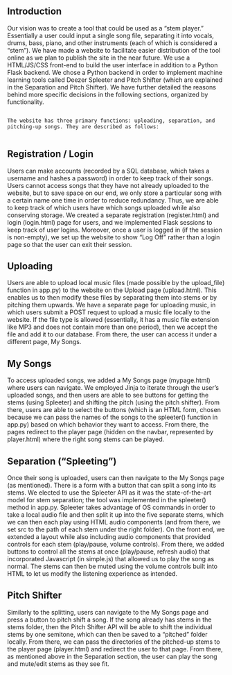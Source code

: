 ## Introduction
 
Our vision was to create a tool that could be used as a “stem player.” Essentially a user could input a single song file, separating it into vocals, drums, bass, piano, and other instruments (each of which is considered a “stem”). We have made a website to facilitate easier distribution of the tool online as we plan to publish the site in the near future. We use a HTML/JS/CSS front-end to build the user interface in addition to a Python Flask backend. We chose a Python backend in order to implement machine learning tools called Deezer Spleeter and Pitch Shifter (which are explained in the Separation and Pitch Shifter). We have further detailed the reasons behind more specific decisions in the following sections, organized by functionality.
 
```
 
The website has three primary functions: uploading, separation, and pitching-up songs. They are described as follows:
 
```
## Registration / Login
 
Users can make accounts (recorded by a SQL database, which takes a username and hashes a password) in order to keep track of their songs. Users cannot access songs that they have not already uploaded to the website, but to save space on our end, we only store a particular song with a certain name one time in order to reduce redundancy. Thus, we are able to keep track of which users have which songs uploaded while also conserving storage. We created a separate registration (register.html) and login (login.html) page for users, and we implemented Flask sessions to keep track of user logins. Moreover, once a user is logged in (if the session is non-empty), we set up the website to show “Log Off” rather than a login page so that the user can exit their session.
 
## Uploading
 
Users are able to upload local music files (made possible by the upload_file) function in app.py) to the website on the Upload page (upload.html). This enables us to then modify these files by separating them into stems or by pitching them upwards. We have a separate page for uploading music, in which users submit a POST request to upload a music file locally to the website. If the file type is allowed (essentially, it has a music file extension like MP3 and does not contain more than one period), then we accept the file and add it to our database. From there, the user can access it under a different page, My Songs.
 
## My Songs
 
To access uploaded songs, we added a My Songs page (mypage.html) where users can navigate. We employed Jinja to iterate through the user’s uploaded songs, and then users are able to see buttons for getting the stems (using Spleeter) and shifting the pitch (using the pitch shifter). From there, users are able to select the buttons (which is an HTML form, chosen because we can pass the names of the songs to the spleeter() function in app.py) based on which behavior they want to access. From there, the pages redirect to the player page (hidden on the navbar, represented by player.html) where the right song stems can be played.
 
## Separation (“Spleeting”)
 
Once their song is uploaded, users can then navigate to the My Songs page (as mentioned). There is a form with a button that can split a song into its stems. We elected to use the Spleeter API as it was the state-of-the-art model for stem separation; the tool was implemented in the spleeter() method in app.py. Spleeter takes advantage of OS commands in order to take a local audio file and then split it up into the five separate stems, which we can then each play using HTML audio components (and from there, we set src to the path of each stem under the right folder). On the front end, we extended a layout while also including audio components that provided controls for each stem (play/pause, volume controls). From there, we added buttons to control all the stems at once (play/pause, refresh audio) that incorporated Javascript (in simple.js) that allowed us to play the song as normal. The stems can then be muted using the volume controls built into HTML to let us modify the listening experience as intended.
 
## Pitch Shifter
 
Similarly to the splitting, users can navigate to the My Songs page and press a button to pitch shift a song. If the song already has stems in the stems folder, then the Pitch Shifter API will be able to shift the individual stems by one semitone, which can then be saved to a “pitched” folder locally. From there, we can pass the directories of the pitched-up stems to the player page (player.html) and redirect the user to that page. From there, as mentioned above in the Separation section, the user can play the song and mute/edit stems as they see fit.
